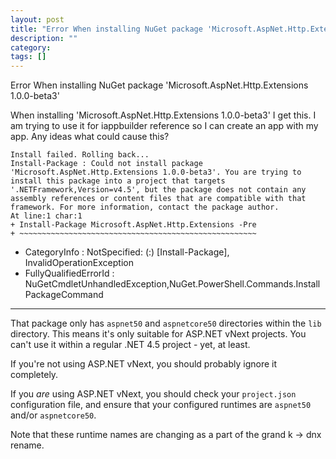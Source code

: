 ```yaml
---
layout: post
title: "Error When installing NuGet package 'Microsoft.AspNet.Http.Extensions 1.0.0-beta3'"
description: ""
category:
tags: []
---
```


Error When installing NuGet package 'Microsoft.AspNet.Http.Extensions 1.0.0-beta3'


When installing 'Microsoft.AspNet.Http.Extensions 1.0.0-beta3' I get this. I am trying to use it for iappbuilder reference so I can create an app with my app. Any ideas what could cause this?

    Install failed. Rolling back...
    Install-Package : Could not install package 'Microsoft.AspNet.Http.Extensions 1.0.0-beta3'. You are trying to install this package into a project that targets '.NETFramework,Version=v4.5', but the package does not contain any 
    assembly references or content files that are compatible with that framework. For more information, contact the package author.
    At line:1 char:1
    + Install-Package Microsoft.AspNet.Http.Extensions -Pre
    + ~~~~~~~~~~~~~~~~~~~~~~~~~~~~~~~~~~~~~~~~~~~~~~~~~~~~~
  + CategoryInfo : NotSpecified: (:) [Install-Package], InvalidOperationException
  + FullyQualifiedErrorId : NuGetCmdletUnhandledException,NuGet.PowerShell.Commands.InstallPackageCommand


--------------------------------------- 
That package only has `aspnet50` and `aspnetcore50` directories within the `lib` directory. This means it's only suitable for ASP.NET vNext projects. You can't use it within a regular .NET 4.5 project - yet, at least.

If you're not using ASP.NET vNext, you should probably ignore it completely.

If you _are_ using ASP.NET vNext, you should check your `project.json` configuration file, and ensure that your configured runtimes are `aspnet50` and/or `aspnetcore50`.

Note that these runtime names are changing as a part of the grand k -> dnx rename.


